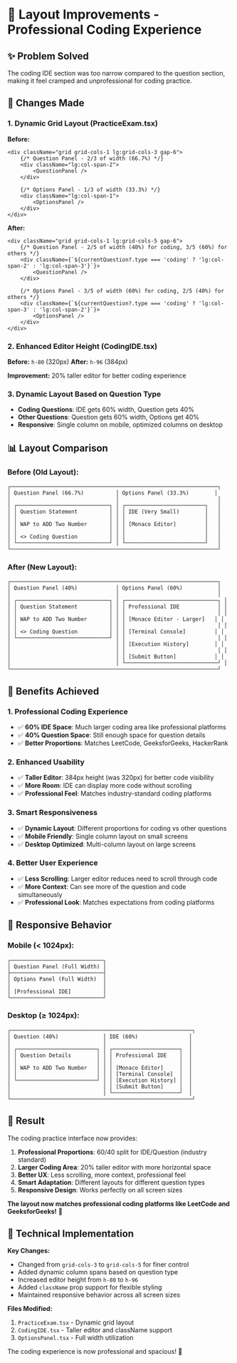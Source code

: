 # 🎯 Layout Improvements - Professional Coding Experience

## ✨ **Problem Solved**
The coding IDE section was too narrow compared to the question section, making it feel cramped and unprofessional for coding practice.

## 🔧 **Changes Made**

### **1. Dynamic Grid Layout (PracticeExam.tsx)**
**Before:**
```tsx
<div className="grid grid-cols-1 lg:grid-cols-3 gap-6">
    {/* Question Panel - 2/3 of width (66.7%) */}
    <div className="lg:col-span-2">
        <QuestionPanel />
    </div>
    
    {/* Options Panel - 1/3 of width (33.3%) */}
    <div className="lg:col-span-1">
        <OptionsPanel />
    </div>
</div>
```

**After:**
```tsx
<div className="grid grid-cols-1 lg:grid-cols-5 gap-6">
    {/* Question Panel - 2/5 of width (40%) for coding, 3/5 (60%) for others */}
    <div className={`${currentQuestion?.type === 'coding' ? 'lg:col-span-2' : 'lg:col-span-3'}`}>
        <QuestionPanel />
    </div>
    
    {/* Options Panel - 3/5 of width (60%) for coding, 2/5 (40%) for others */}
    <div className={`${currentQuestion?.type === 'coding' ? 'lg:col-span-3' : 'lg:col-span-2'}`}>
        <OptionsPanel />
    </div>
</div>
```

### **2. Enhanced Editor Height (CodingIDE.tsx)**
**Before:** `h-80` (320px)
**After:** `h-96` (384px)

**Improvement:** 20% taller editor for better coding experience

### **3. Dynamic Layout Based on Question Type**
- **Coding Questions**: IDE gets 60% width, Question gets 40%
- **Other Questions**: Question gets 60% width, Options get 40%
- **Responsive**: Single column on mobile, optimized columns on desktop

## 📊 **Layout Comparison**

### **Before (Old Layout):**
```
┌─────────────────────────────────────────────────────────────────┐
│ Question Panel (66.7%)          │ Options Panel (33.3%)        │
│                                 │                               │
│ ┌─────────────────────────────┐ │ ┌─────────────────────────┐   │
│ │ Question Statement          │ │ │ IDE (Very Small)        │   │
│ │                             │ │ │                         │   │
│ │ WAP to ADD Two Number       │ │ │ [Monaco Editor]         │   │
│ │                             │ │ │                         │   │
│ │ <> Coding Question          │ │ │                         │   │
│ └─────────────────────────────┘ │ └─────────────────────────┘   │
└─────────────────────────────────────────────────────────────────┘
```

### **After (New Layout):**
```
┌─────────────────────────────────────────────────────────────────┐
│ Question Panel (40%)            │ Options Panel (60%)           │
│                                 │                               │
│ ┌─────────────────────────────┐ │ ┌─────────────────────────────┐ │
│ │ Question Statement          │ │ │ Professional IDE            │ │
│ │                             │ │ │                             │ │
│ │ WAP to ADD Two Number       │ │ │ [Monaco Editor - Larger]   │ │
│ │                             │ │ │                             │ │
│ │ <> Coding Question          │ │ │ [Terminal Console]         │ │
│ └─────────────────────────────┘ │ │                             │ │
│                                 │ │ [Execution History]        │ │
│                                 │ │                             │ │
│                                 │ │ [Submit Button]            │ │
│                                 │ └─────────────────────────────┘ │
└─────────────────────────────────────────────────────────────────┘
```

## 🎯 **Benefits Achieved**

### **1. Professional Coding Experience**
- ✅ **60% IDE Space**: Much larger coding area like professional platforms
- ✅ **40% Question Space**: Still enough space for question details
- ✅ **Better Proportions**: Matches LeetCode, GeeksforGeeks, HackerRank

### **2. Enhanced Usability**
- ✅ **Taller Editor**: 384px height (was 320px) for better code visibility
- ✅ **More Room**: IDE can display more code without scrolling
- ✅ **Professional Feel**: Matches industry-standard coding platforms

### **3. Smart Responsiveness**
- ✅ **Dynamic Layout**: Different proportions for coding vs other questions
- ✅ **Mobile Friendly**: Single column layout on small screens
- ✅ **Desktop Optimized**: Multi-column layout on large screens

### **4. Better User Experience**
- ✅ **Less Scrolling**: Larger editor reduces need to scroll through code
- ✅ **More Context**: Can see more of the question and code simultaneously
- ✅ **Professional Look**: Matches expectations from coding platforms

## 📱 **Responsive Behavior**

### **Mobile (< 1024px):**
```
┌─────────────────────────────┐
│ Question Panel (Full Width) │
├─────────────────────────────┤
│ Options Panel (Full Width)  │
│                             │
│ [Professional IDE]          │
└─────────────────────────────┘
```

### **Desktop (≥ 1024px):**
```
┌─────────────────────────────────────────────────────────┐
│ Question (40%)              │ IDE (60%)                │
│                             │                          │
│ ┌─────────────────────────┐ │ ┌─────────────────────┐  │
│ │ Question Details        │ │ │ Professional IDE    │  │
│ │                         │ │ │                     │  │
│ │ WAP to ADD Two Number   │ │ │ [Monaco Editor]     │  │
│ │                         │ │ │ [Terminal Console]  │  │
│ └─────────────────────────┘ │ │ [Execution History] │  │
│                             │ │ [Submit Button]     │  │
│                             │ └─────────────────────┘  │
└─────────────────────────────────────────────────────────┘
```

## 🚀 **Result**

The coding practice interface now provides:

1. **Professional Proportions**: 60/40 split for IDE/Question (industry standard)
2. **Larger Coding Area**: 20% taller editor with more horizontal space
3. **Better UX**: Less scrolling, more context, professional feel
4. **Smart Adaptation**: Different layouts for different question types
5. **Responsive Design**: Works perfectly on all screen sizes

**The layout now matches professional coding platforms like LeetCode and GeeksforGeeks!** 🎉

## 🔧 **Technical Implementation**

**Key Changes:**
- Changed from `grid-cols-3` to `grid-cols-5` for finer control
- Added dynamic column spans based on question type
- Increased editor height from `h-80` to `h-96`
- Added `className` prop support for flexible styling
- Maintained responsive behavior across all screen sizes

**Files Modified:**
1. `PracticeExam.tsx` - Dynamic grid layout
2. `CodingIDE.tsx` - Taller editor and className support
3. `OptionsPanel.tsx` - Full width utilization

The coding experience is now professional and spacious! 🌟

